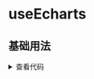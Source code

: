 <script setup>
import demo from './demo.vue'
</script>

# useEcharts
<ClientOnly>
  <description description="渲染echarts" /> 
</ClientOnly>

## 基础用法
<ClientOnly>
  <demo />
</ClientOnly>
<details>

<summary>查看代码</summary>

<<< @/hooks/useEcharts/demo.vue

</details>
